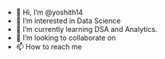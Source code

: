 - 👋 Hi, I’m @yoshith14
- 👀 I’m interested in Data Science
- 🌱 I’m currently learning DSA and Analytics.
- 💞️ I’m looking to collaborate on 
- 📫 How to reach me

<!---
yoshith14/yoshith14 is a ✨ special ✨ repository because its `README.md` (this file) appears on your GitHub profile.
You can click the Preview link to take a look at your changes.
--->
